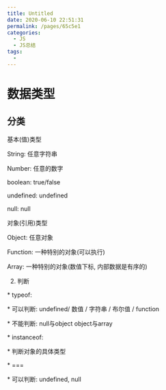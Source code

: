 ```yaml
---
title: Untitled
date: 2020-06-10 22:51:31
permalink: /pages/65c5e1
categories: 
  - JS
  - JS总结
tags: 
  - 
---
```


# 数据类型

## 分类

 基本(值)类型

  String: 任意字符串

  Number: 任意的数字

   boolean: true/false

  undefined: undefined

   null: null

  对象(引用)类型

  Object: 任意对象

  Function: 一种特别的对象(可以执行)

  Array: 一种特别的对象(数值下标, 内部数据是有序的)

2. 判断

 \* typeof:

  \* 可以判断: undefined/ 数值 / 字符串 / 布尔值 / function

  \* 不能判断: null与object object与array

 \* instanceof:

  \* 判断对象的具体类型

 \* ===

  \* 可以判断: undefined, null
